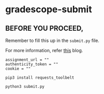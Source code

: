 # gradescope-submit

## BEFORE YOU PROCEED,
Remember to fill this up in the `submit.py` file.

For more information, refer [this](https://campus-coder.github.io/posts/automated-gradescope-submissions/) blog.
```
assignment_url = ""
authenticity_token = ""
cookie = ""
```


`pip3 install requests_toolbelt`

`python3 submit.py`
